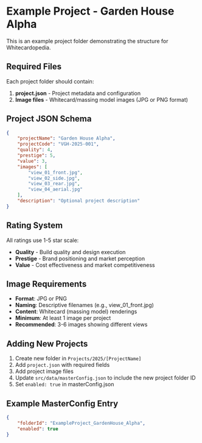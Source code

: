 # Example Project - Garden House Alpha

This is an example project folder demonstrating the structure for Whitecardopedia.

## Required Files

Each project folder should contain:

1. **project.json** - Project metadata and configuration
2. **Image files** - Whitecard/massing model images (JPG or PNG format)

## Project JSON Schema

```json
{
    "projectName": "Garden House Alpha",
    "projectCode": "VGH-2025-001",
    "quality": 4,
    "prestige": 5,
    "value": 3,
    "images": [
        "view_01_front.jpg",
        "view_02_side.jpg",
        "view_03_rear.jpg",
        "view_04_aerial.jpg"
    ],
    "description": "Optional project description"
}
```

## Rating System

All ratings use 1-5 star scale:
- **Quality** - Build quality and design execution
- **Prestige** - Brand positioning and market perception
- **Value** - Cost effectiveness and market competitiveness

## Image Requirements

- **Format**: JPG or PNG
- **Naming**: Descriptive filenames (e.g., view_01_front.jpg)
- **Content**: Whitecard (massing model) renderings
- **Minimum**: At least 1 image per project
- **Recommended**: 3-6 images showing different views

## Adding New Projects

1. Create new folder in `Projects/2025/[ProjectName]`
2. Add `project.json` with required fields
3. Add project image files
4. Update `src/data/masterConfig.json` to include the new project folder ID
5. Set `enabled: true` in masterConfig.json

## Example MasterConfig Entry

```json
{
    "folderId": "ExampleProject_GardenHouse_Alpha",
    "enabled": true
}
```

